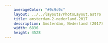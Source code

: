 ```yaml
---
    averageColor: "#9c9c9c"
    layout: ../../layouts/PhotoLayout.astro
    title: amsterdam-2-nederland-2017
    description: Amsterdam, Nederland (2017)
    width: 6836
    height: 4528
---
```

